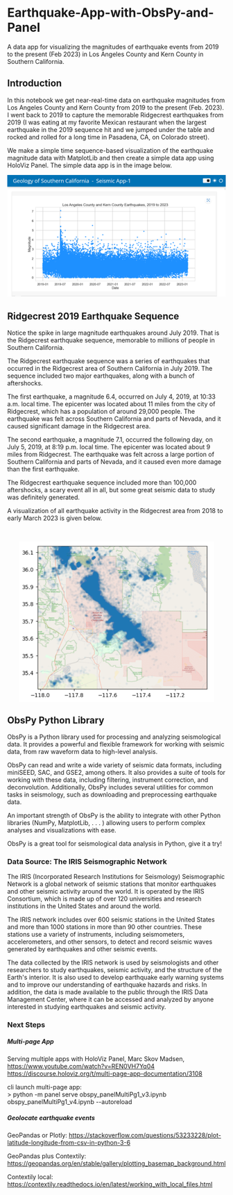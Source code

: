 # Earthquake-App-with-ObsPy-and-Panel
A data app for visualizing the magnitudes of earthquake events from 2019 to the present (Feb 2023) in Los Angeles County and Kern County in Southern California.
## Introduction

In this notebook we get near-real-time data on earthquake magnitudes from Los Angeles County and Kern County from 2019 to the present (Feb. 2023). I went back to 2019 to capture the memorable Ridgecrest earthquakes from 2019 (I was eating at my favorite Mexican restaurant when the largest earthquake in the 2019 sequence hit and we jumped under the table and rocked and rolled for a long time in Pasadena, CA, on Colorado street). 

We make a simple time sequence-based visualization of the earthquake magnitude data with MatplotLib and then create a simple data app using HoloViz Panel. The simple data app is in the image below. 

![](img/panel_simple1.png)

## Ridgecrest 2019 Earthquake Sequence

Notice the spike in large magnitude earthquakes around July 2019. That is the Ridgecrest earthquake sequence, memorable to millions of people in Southern California. 

The Ridgecrest earthquake sequence was a series of earthquakes that occurred in the Ridgecrest area of Southern California in July 2019. The sequence included two major earthquakes, along with a bunch of aftershocks.

The first earthquake, a magnitude 6.4, occurred on July 4, 2019, at 10:33 a.m. local time. The epicenter was located about 11 miles from the city of Ridgecrest, which has a population of around 29,000 people. The earthquake was felt across Southern California and parts of Nevada, and it caused significant damage in the Ridgecrest area.

The second earthquake, a magnitude 7.1, occurred the following day, on July 5, 2019, at 8:19 p.m. local time. The epicenter was located about 9 miles from Ridgecrest. The earthquake was felt across a large portion of Southern California and parts of Nevada, and it caused even more damage than the first earthquake.

The Ridgecrest earthquake sequence included more than 100,000 aftershocks, a scary event all in all, but some great seismic data to study was definitely generated.

A visualization of all earthquake activity in the Ridgecrest area from 2018 to early March 2023 is given below.

![]()<p align="center"> <img src="/img/ridgecrest_geospatial.png" width="450" height="370" align="center"/></p>

## ObsPy Python Library

ObsPy is a Python library used for processing and analyzing seismological data. It provides a powerful and flexible framework for working with seismic data, from raw waveform data to high-level analysis.

ObsPy can read and write a wide variety of seismic data formats, including miniSEED, SAC, and GSE2, among others. It also provides a suite of tools for working with these data, including filtering, instrument correction, and deconvolution. Additionally, ObsPy includes several utilities for common tasks in seismology, such as downloading and preprocessing earthquake data.

An important strength of ObsPy is the ability to integrate with other Python libraries (NumPy, MatplotLib, . . . ) allowing users to perform complex analyses and visualizations with ease.

ObsPy is a great tool for seismological data analysis in Python, give it a try!

### Data Source: The IRIS Seismographic Network

The IRIS (Incorporated Research Institutions for Seismology) Seismographic Network is a global network of seismic stations that monitor earthquakes and other seismic activity around the world. It is operated by the IRIS Consortium, which is made up of over 120 universities and research institutions in the United States and around the world.

The IRIS network includes over 600 seismic stations in the United States and more than 1000 stations in more than 90 other countries. These stations use a variety of instruments, including seismometers, accelerometers, and other sensors, to detect and record seismic waves generated by earthquakes and other seismic events.

The data collected by the IRIS network is used by seismologists and other researchers to study earthquakes, seismic activity, and the structure of the Earth's interior. It is also used to develop earthquake early warning systems and to improve our understanding of earthquake hazards and risks. In addition, the data is made available to the public through the IRIS Data Management Center, where it can be accessed and analyzed by anyone interested in studying earthquakes and seismic activity.

### Next Steps

##### Multi-page App

Serving multiple apps with HoloViz Panel, Marc Skov Madsen,     
https://www.youtube.com/watch?v=REN0VH7Yq04       
https://discourse.holoviz.org/t/multi-page-app-documentation/3108

cli launch multi-page app:     
    > python -m panel serve obspy_panelMultiPg1_v3.ipynb obspy_panelMultiPg1_v4.ipynb --autoreload
    
##### Geolocate earthquake events   

GeoPandas or Plotly: https://stackoverflow.com/questions/53233228/plot-latitude-longitude-from-csv-in-python-3-6   

GeoPandas plus Contextily: https://geopandas.org/en/stable/gallery/plotting_basemap_background.html   

Contextily local: https://contextily.readthedocs.io/en/latest/working_with_local_files.html